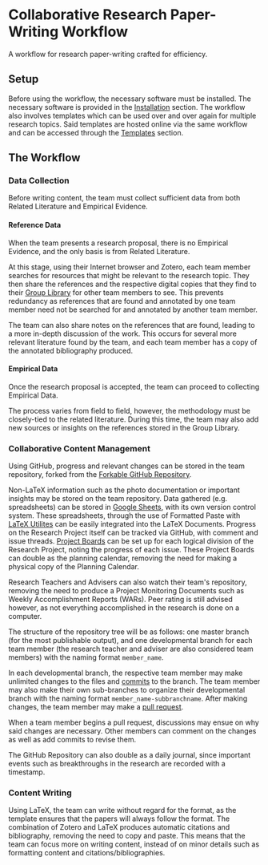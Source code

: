 # Collaborative Research Paper-Writing Workflow
A workflow for research paper-writing crafted for efficiency.

## Setup
Before using the workflow, the necessary software must be installed.
The necessary software is provided in the [Installation](installation) section.
The workflow also involves templates which can be used over and over again for multiple research topics.
Said templates are hosted online via the same workflow and can be accessed through the [Templates](templates) section.

## The Workflow
### Data Collection
Before writing content, the team must collect sufficient data from both Related Literature and Empirical Evidence.
#### Reference Data
When the team presents a research proposal, there is no Empirical Evidence, and the only basis is from Related Literature.

At this stage, using their Internet browser and Zotero, each team member searches for resources that might be relevant to the research topic.
They then share the references and the respective digital copies that they find to their [Group Library](https://guides.library.oregonstate.edu/c.php?g=359201&p=2426111) for other team members to see.
This prevents redundancy as references that are found and annotated by one team member need not be searched for and annotated by another team member.

The team can also share notes on the references that are found, leading to a more in-depth discussion of the work.
This occurs for several more relevant literature found by the team, and each team member has a copy of the annotated bibliography produced.
#### Empirical Data
Once the research proposal is accepted, the team can proceed to collecting Empirical Data.

The process varies from field to field, however, the methodology must be closely-tied to the related literature.
During this time, the team may also add new sources or insights on the references stored in the Group Library.
### Collaborative Content Management
Using GitHub, progress and relevant changes can be stored in the team repository, forked from the [Forkable GitHub Repository](templates/#forkable-github-repository).

Non-LaTeX information such as the photo documentation or important insights may be stored on the team repository.
Data gathered (e.g. spreadsheets) can be stored in [Google Sheets](https://sheets.google.com), with its own version control system.
These spreadsheets, through the use of Formatted Paste with [LaTeX Utilites](installation/#latex-utilities-by-tecosaur) can be easily integrated into the LaTeX Documents.
Progress on the Research Project itself can be tracked via GitHub, with comment and issue threads.
[Project Boards](https://help.github.com/en/github/managing-your-work-on-github/about-project-boards) can be set up for each logical division of the Research Project, noting the progress of each issue.
These Project Boards can double as the planning calendar, removing the need for making a physical copy of the Planning Calendar.

Research Teachers and Advisers can also watch their team's repository, removing the need to produce a Project Monitoring Documents such as Weekly Accomplishment Reports (WARs).
Peer rating is still advised however, as not everything accomplished in the research is done on a computer.

The structure of the repository tree will be as follows: one master branch (for the most publishable output), and one developmental branch for each team member (the research teacher and adviser are also considered team members) with the naming format `member_name`.

In each developmental branch, the respective team member may make unlimited changes to the files and [commits](https://www.atlassian.com/git/tutorials/saving-changes/git-commit) to the branch.
The team member may also make their own sub-branches to organize their developmental branch with the naming format `member_name-subbranchname`.
After making changes, the team member may make a [pull request](https://help.github.com/en/github/collaborating-with-issues-and-pull-requests/about-pull-requests).

When a team member begins a pull request, discussions may ensue on why said changes are necessary.
Other members can comment on the changes as well as add commits to revise them.

The GitHub Repository can also double as a daily journal, since important events such as breakthroughs in the research are recorded with a timestamp.
### Content Writing
Using LaTeX, the team can write without regard for the format, as the template ensures that the papers will always follow the format.
The combination of Zotero and LaTeX produces automatic citations and bibliography, removing the need to copy and paste.
This means that the team can focus more on writing content, instead of on minor details such as formatting content and citations/bibliographies.

<!-- ## Thoughts
### Zotero Reference Management
   - Members share their references to the Group Library as well as the digital copies they find (thus each member can read the same work)
### git-powered Collaboration
   - Non-LaTeX information may be stored on the repository, such as the data gathered (spreadsheets) or documentation
   - Development branch per team member (one for adviser too)
   - Comments and issues passed via GitHub (Project Boards)
   - Pull Requests from a branch to start discussing changes (propose changes and code review)
   - Comments on changes as well
   - The GitHub repository can serve as a daily journal as well, since everything is recorded with a timestamp
### LaTeX Writing
   - Automatic formatting for more focus on content
   - Automatic citations and bibliography for less copy-and-paste -->
